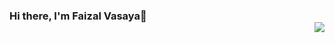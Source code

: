 ### Hi there, I'm Faizal Vasaya👋 <div align = 'right'>![](https://komarev.com/ghpvc/?username=faizvasaya&color=yellow)</div>
